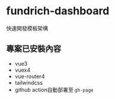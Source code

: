 # fundrich-dashboard

快速開發模板架構

## 專案已安裝內容

- vue3
- vuex4
- vue-router4
- tailwindcss
- github action自動部署至 `gh-page`